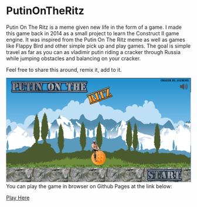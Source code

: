 # PutinOnTheRitz
Putin On The Ritz is a meme given new life in the form of a game. I made this game back in 2014 as a small project to learn the Construct II game engine. It was inspired from the Putin On The Ritz meme as well as games like Flappy Bird and other simple pick up and play games. The goal is simple travel as far as you can as vladimir putin riding a cracker through Russia while jumping obstacles and balancing on your cracker.

Feel free to share this around, remix it, add to it.

![Title Screen](https://github.com/Lumunix/PutinOnTheRitz/blob/master/docs/titlescreen.PNG)
You can play the game in browser on Github Pages at the link below:

[Play Here](https://lumunix.github.io/PutinOnTheRitz/)
